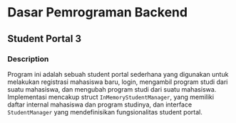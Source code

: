 # Dasar Pemrograman Backend

## Student Portal 3

### Description

Program ini adalah sebuah student portal sederhana yang digunakan untuk melakukan registrasi mahasiswa baru, login, mengambil program studi dari suatu mahasiswa, dan mengubah program studi dari suatu mahasiswa. Implementasi mencakup struct `InMemoryStudentManager`, yang memiliki daftar internal mahasiswa dan program studinya, dan interface `StudentManager` yang mendefinisikan fungsionalitas student portal.
